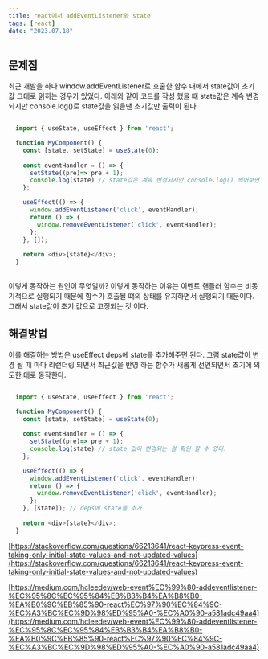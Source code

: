 ```yaml
---
title: react에서 addEventListener와 state
tags: [react]
date: "2023.07.18"
---
```

## 문제점 

최근 개발을 하다 window.addEventListener로 호출한 함수 내에서 state값이 초기 값 그대로 읽히는 경우가 있었다. 아래와 같이 코드를 작성 했을 떄 state값은 계속 변경 되지만 console.log()로 state값을 읽을땐 초기값만 출력이 된다.

```javascript

  import { useState, useEffect } from 'react';

  function MyComponent() {
    const [state, setState] = useState(0);
  
    const eventHandler = () => {
      setState((pre)=> pre + 1);
      console.log(state) // state값은 계속 변경되지만 console.log() 찍어보면 초기값인 0만 찍힌다.
    };

    useEffect(() => {
      window.addEventListener('click', eventHandler);
      return () => {
        window.removeEventListener('click', eventHandler);
      };
    }, []); 
  
    return <div>{state}</div>; 
  }
  

```
이렇게 동작하는 원인이 무엇일까? 이렇게 동작하는 이유는 이벤트 핸들러 함수는 비동기적으로 실행되기 때문에 함수가 호출될 떄의 상태를 유지하면서 실행되기 때문이다. 그래서 state값이 초기 값으로 고정되는 것 이다.

## 해결방법 

이를 해결하는 방법은 useEffect deps에 state를 추가해주면 된다. 그럼 state값이 변경 될 때 마다 리랜더링 되면서 최근값을 반영 하는 함수가 새롭게 선언되면서 초기에 의도한 대로 동작한다.

```javascript

  import { useState, useEffect } from 'react';

  function MyComponent() {
    const [state, setState] = useState(0);
  
    const eventHandler = () => {
      setState((pre)=> pre + 1);
      console.log(state) // state 값이 변경되는 걸 확인 할 수 있다.
    };

    useEffect(() => {
      window.addEventListener('click', eventHandler);
      return () => {
        window.removeEventListener('click', eventHandler);
      };
    }, [state]); // deps에 state를 추가
  
    return <div>{state}</div>; 
  }

```
[https://stackoverflow.com/questions/66213641/react-keypress-event-taking-only-initial-state-values-and-not-updated-values](https://stackoverflow.com/questions/66213641/react-keypress-event-taking-only-initial-state-values-and-not-updated-values) 

[https://medium.com/hcleedev/web-event%EC%99%80-addeventlistener-%EC%95%8C%EC%95%84%EB%B3%B4%EA%B8%B0-%EA%B0%9C%EB%85%90-react%EC%97%90%EC%84%9C-%EC%A3%BC%EC%9D%98%ED%95%A0-%EC%A0%90-a581adc49aa4](https://medium.com/hcleedev/web-event%EC%99%80-addeventlistener-%EC%95%8C%EC%95%84%EB%B3%B4%EA%B8%B0-%EA%B0%9C%EB%85%90-react%EC%97%90%EC%84%9C-%EC%A3%BC%EC%9D%98%ED%95%A0-%EC%A0%90-a581adc49aa4) 
